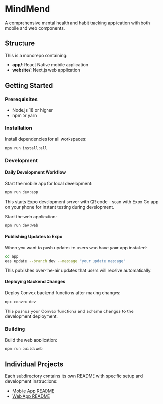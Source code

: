 # MindMend

A comprehensive mental health and habit tracking application with both mobile and web components.

## Structure

This is a monorepo containing:

- **app/**: React Native mobile application
- **website/**: Next.js web application

## Getting Started

### Prerequisites

- Node.js 18 or higher
- npm or yarn

### Installation

Install dependencies for all workspaces:

```bash
npm run install:all
```

### Development

#### Daily Development Workflow

Start the mobile app for local development:

```bash
npm run dev:app
```

This starts Expo development server with QR code - scan with Expo Go app on your phone for instant testing during development.

Start the web application:

```bash
npm run dev:web
```

#### Publishing Updates to Expo

When you want to push updates to users who have your app installed:

```bash
cd app
eas update --branch dev --message "your update message"
```

This publishes over-the-air updates that users will receive automatically.

#### Deploying Backend Changes

Deploy Convex backend functions after making changes:

```bash
npx convex dev
```

This pushes your Convex functions and schema changes to the development deployment.

### Building

Build the web application:

```bash
npm run build:web
```

## Individual Projects

Each subdirectory contains its own README with specific setup and development instructions:

- [Mobile App README](./app/README.md)
- [Web App README](./website/README.md)
